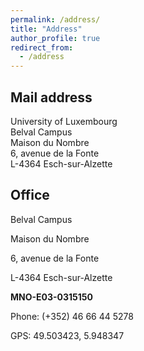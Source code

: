 ```yaml
---
permalink: /address/
title: "Address"
author_profile: true
redirect_from: 
  - /address
---
```


##  Mail address

University of Luxembourg<br>
Belval Campus<br>
Maison du Nombre<br>
6, avenue de la Fonte<br>
L-4364 Esch-sur-Alzette



##  Office

Belval Campus

Maison du Nombre

6, avenue de la Fonte

L-4364 Esch-sur-Alzette


**MNO-E03-0315150**

Phone: (+352) 46 66 44 5278


GPS: 49.503423, 5.948347
